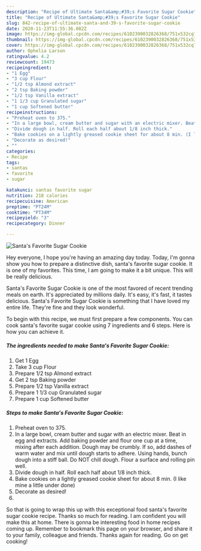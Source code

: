 ```yaml
---
description: "Recipe of Ultimate Santa&amp;#39;s Favorite Sugar Cookie"
title: "Recipe of Ultimate Santa&amp;#39;s Favorite Sugar Cookie"
slug: 842-recipe-of-ultimate-santa-and-39-s-favorite-sugar-cookie
date: 2020-11-23T11:55:36.082Z
image: https://img-global.cpcdn.com/recipes/6102390032826368/751x532cq70/santas-favorite-sugar-cookie-recipe-main-photo.jpg
thumbnail: https://img-global.cpcdn.com/recipes/6102390032826368/751x532cq70/santas-favorite-sugar-cookie-recipe-main-photo.jpg
cover: https://img-global.cpcdn.com/recipes/6102390032826368/751x532cq70/santas-favorite-sugar-cookie-recipe-main-photo.jpg
author: Ophelia Larson
ratingvalue: 4.2
reviewcount: 19473
recipeingredient:
- "1 Egg"
- "3 cup Flour"
- "1/2 tsp Almond extract"
- "2 tsp Baking powder"
- "1/2 tsp Vanilla extract"
- "1 1/3 cup Granulated sugar"
- "1 cup Softened butter"
recipeinstructions:
- "Preheat oven to 375."
- "In a large bowl, cream butter and sugar with an electric mixer. Beat in egg and extracts. Add baking powder and flour one cup at a time, mixing after each addition. Dough may be crumbly. If so, add dashes of warm water and mix until dough starts to adhere. Using hands, bunch dough into a stiff ball. Do NOT chill dough. Flour a surface and rolling pin well."
- "Divide dough in half. Roll each half about 1/8 inch thick."
- "Bake cookies on a lightly greased cookie sheet for about 8 min. (I like mine a little under done)"
- "Decorate as desired!"
- ""
categories:
- Recipe
tags:
- santas
- favorite
- sugar

katakunci: santas favorite sugar 
nutrition: 218 calories
recipecuisine: American
preptime: "PT24M"
cooktime: "PT34M"
recipeyield: "3"
recipecategory: Dinner

---
```



![Santa&#39;s Favorite Sugar Cookie](https://img-global.cpcdn.com/recipes/6102390032826368/751x532cq70/santas-favorite-sugar-cookie-recipe-main-photo.jpg)

Hey everyone, I hope you're having an amazing day today. Today, I'm gonna show you how to prepare a distinctive dish, santa&#39;s favorite sugar cookie. It is one of my favorites. This time, I am going to make it a bit unique. This will be really delicious.



Santa&#39;s Favorite Sugar Cookie is one of the most favored of recent trending meals on earth. It's appreciated by millions daily. It's easy, it's fast, it tastes delicious. Santa&#39;s Favorite Sugar Cookie is something that I have loved my entire life. They're fine and they look wonderful.


To begin with this recipe, we must first prepare a few components. You can cook santa&#39;s favorite sugar cookie using 7 ingredients and 6 steps. Here is how you can achieve it.

<!--inarticleads1-->

##### The ingredients needed to make Santa&#39;s Favorite Sugar Cookie:

1. Get 1 Egg
1. Take 3 cup Flour
1. Prepare 1/2 tsp Almond extract
1. Get 2 tsp Baking powder
1. Prepare 1/2 tsp Vanilla extract
1. Prepare 1 1/3 cup Granulated sugar
1. Prepare 1 cup Softened butter




<!--inarticleads2-->

##### Steps to make Santa&#39;s Favorite Sugar Cookie:

1. Preheat oven to 375.
1. In a large bowl, cream butter and sugar with an electric mixer. Beat in egg and extracts. Add baking powder and flour one cup at a time, mixing after each addition. Dough may be crumbly. If so, add dashes of warm water and mix until dough starts to adhere. Using hands, bunch dough into a stiff ball. Do NOT chill dough. Flour a surface and rolling pin well.
1. Divide dough in half. Roll each half about 1/8 inch thick.
1. Bake cookies on a lightly greased cookie sheet for about 8 min. (I like mine a little under done)
1. Decorate as desired!
1. 




So that is going to wrap this up with this exceptional food santa&#39;s favorite sugar cookie recipe. Thanks so much for reading. I am confident you will make this at home. There is gonna be interesting food in home recipes coming up. Remember to bookmark this page on your browser, and share it to your family, colleague and friends. Thanks again for reading. Go on get cooking!

